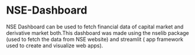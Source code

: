 # NSE-Dashboard
NSE Dashboard can be used to fetch financial data of capital market and derivative market both.This dashboard was made using the nselib package (used to fetch the data from NSE website) and streamlit ( app framework used to create and visualize web apps).


